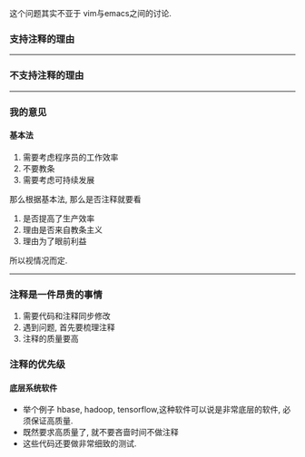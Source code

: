 这个问题其实不亚于 vim与emacs之间的讨论.

### 支持注释的理由

---

### 不支持注释的理由


---

### 我的意见


#### 基本法
1. 需要考虑程序员的工作效率
2. 不要教条
3. 需要考虑可持续发展

那么根据基本法, 那么是否注释就要看
1. 是否提高了生产效率
2. 理由是否来自教条主义
3. 理由为了眼前利益

所以视情况而定.

---

### 注释是一件昂贵的事情
1. 需要代码和注释同步修改
2. 遇到问题, 首先要梳理注释
3. 注释的质量要高

### 注释的优先级

#### 底层系统软件
- 举个例子 hbase, hadoop, tensorflow,这种软件可以说是非常底层的软件, 必须保证高质量.
- 既然要求高质量了, 就不要吝啬时间不做注释
- 这些代码还要做非常细致的测试.
